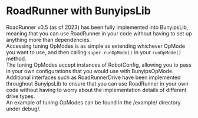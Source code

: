 # RoadRunner with BunyipsLib

RoadRunner v0.5 (as of 2023) has been fully implemented into BunyipsLib, meaning that you can use
RoadRunner in your code without having to set up anything more than dependencies.  
Accessing tuning OpModes is as simple as extending whichever OpMode you want to use, and then
calling `super.runOpMode()` in your `runOpMode()` method.  
The tuning OpModes accept instances of RobotConfig, allowing you to pass in your own configurations
that you would use with BunyipsOpMode. Additional interfaces such as RoadRunnerDrive have been
implemented throughout BunyipsLib to ensure that you can use RoadRunner in your own code without
having to worry about the implementation details of different drive types.  
An example of tuning OpModes can be found in the /example/ directory under debug/.